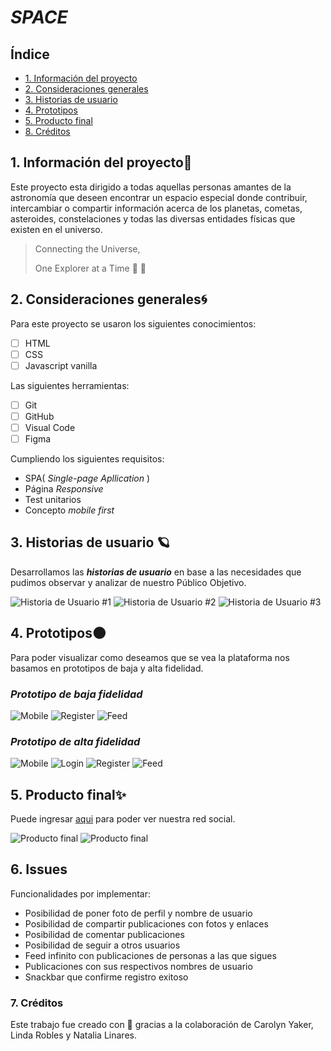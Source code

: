 # _SPACE_


## Índice

* [1. Información del proyecto](#1-información-del-proyecto)
* [2. Consideraciones generales](#2-consideraciones-generales)
* [3. Historias de usuario](#3-historias-de-usuario)
* [4. Prototipos](#4-prototipos)
* [5. Producto final](#5-producto-final)
* [8. Créditos](#8-créditos)

## 1. Información del proyecto🌠
Este proyecto esta dirigido a todas aquellas personas amantes de la astronomía que deseen encontrar un espacio especial donde contribuir, intercambiar o compartir información acerca de los planetas, cometas, asteroides, constelaciones y todas las diversas entidades físicas que existen en el universo.

> Connecting the Universe,
>
> One Explorer at a Time
>🔭 🌠

## 2. Consideraciones generales🌀
Para este proyecto se usaron los siguientes conocimientos:

- [ ] HTML
- [ ] CSS
- [ ] Javascript vanilla

Las siguientes herramientas:

- [ ] Git
- [ ] GitHub
- [ ] Visual Code
- [ ] Figma

Cumpliendo los siguientes requisitos:
* SPA( _Single-page Apllication_ )
* Página _Responsive_
* Test unitarios
* Concepto _mobile first_

## 3. Historias de usuario 🪐
Desarrollamos las **_historias de usuario_** en base a las necesidades que pudimos observar y analizar de nuestro Público Objetivo.

![Historia de Usuario #1](src/picture/HU1.png)
![Historia de Usuario #2](src/picture/HU2.png)
![Historia de Usuario #3](src/picture/HU3.png)

## 4. Prototipos🌑
Para poder visualizar como deseamos que se vea la plataforma nos basamos en prototipos de baja y alta fidelidad.

### _Prototipo de baja fidelidad_

![Mobile](src/picture/prototipo_bf_mobile.png)
![Register](<src/picture/Desktop Register.png>)
![Feed](<src/picture/Desktop  Muro.png>)


### _Prototipo de alta fidelidad_

![Mobile](src/picture/prototipo_af_mobile.png)
![Login](<src/picture/Desktop  Login.png>)
![Register](<src/picture/Desktop  Register.png>)
![Feed](<src/picture/Desktop  Feed.png>)

## 5. Producto final✨
Puede ingresar [aqui](https://space-the-social-network.netlify.app/) para poder ver nuestra red social.

![Producto final](src/picture/mock1.jpg)
![Producto final](src/picture/mock2.jpg)

## 6. Issues
Funcionalidades por implementar:

* Posibilidad de poner foto de perfil y nombre de usuario
* Posibilidad de compartir publicaciones con fotos y enlaces
* Posibilidad de comentar publicaciones
* Posibilidad de seguir a otros usuarios
* Feed infinito con publicaciones de personas a las que sigues
* Publicaciones con sus respectivos nombres de usuario
* Snackbar que confirme registro exitoso

### 7. Créditos
Este trabajo fue creado con 💛 gracias a la colaboración de Carolyn Yaker, Linda Robles y Natalia Linares.